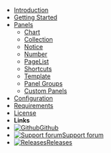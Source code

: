 * [Introduction](/)
* [Getting Started](getting-started.md)
* [Panels](panels.md)
  * [Chart](panels/chart.md)
  * [Collection](panels/collection.md)
  * [Notice](panels/notice.md)
  * [Number](panels/number.md)
  * [PageList](panels/page-list.md)
  * [Shortcuts](panels/shortcuts.md)
  * [Template](panels/template.md)
  * [Panel Groups](panels/groups.md)
  * [Custom Panels](panels/custom.md)
* [Configuration](configuration.md)
* [Requirements](requirements.md)
* [License](license.md)
* **Links**
* [![Github](https://icongram.jgog.in/simple/github.svg?color=808080&size=16)Github](https://github.com/philippdaun/processwire-dashboard)
* [![Support forum](https://icongram.jgog.in/fontawesome/commenting-o.svg?color=808080&size=16)Support forum](https://processwire.com/talk/topic/22847-processwire-dashboard/)
* [![Releases](https://icongram.jgog.in/fontawesome/code-fork.svg?color=808080&size=16)Releases](https://github.com/philippdaun/processwire-dashboard/releases)
